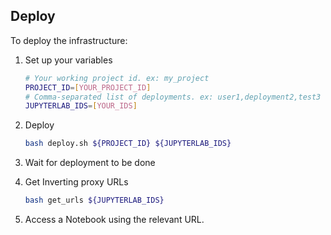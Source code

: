 ## Deploy
To deploy the infrastructure:

1. Set up your variables

    ```sh
    # Your working project id. ex: my_project
    PROJECT_ID=[YOUR_PROJECT_ID]
    # Comma-separated list of deployments. ex: user1,deployment2,test3
    JUPYTERLAB_IDS=[YOUR_IDS]
    ```

1. Deploy

    ```sh
    bash deploy.sh ${PROJECT_ID} ${JUPYTERLAB_IDS}
    ```

1. Wait for deployment to be done

1. Get Inverting proxy URLs

    ```sh
    bash get_urls ${JUPYTERLAB_IDS}
    ```

1. Access a Notebook using the relevant URL.
